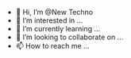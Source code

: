 - 👋 Hi, I’m @New Techno
- 👀 I’m interested in ...
- 🌱 I’m currently learning ...
- 💞️ I’m looking to collaborate on ...
- 📫 How to reach me ...

<!---
New Techno/New Techno is a ✨ special ✨ repository because its `README.md` (this file) appears on your GitHub profile.
You can click the Preview link to take a look at your changes.
--->
